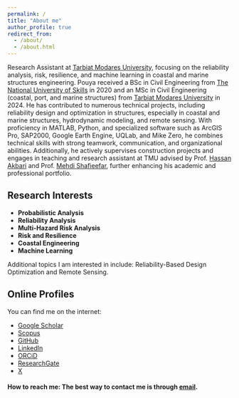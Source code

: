 ```yaml
---
permalink: /
title: "About me"
author_profile: true
redirect_from: 
  - /about/
  - /about.html
---
```


Research Assistant at [Tarbiat Modares University](https://modares.ac.ir/en), focusing on the reliability analysis, risk, resilience, and machine learning in coastal and marine structures engineering. Pouya received a BSc in Civil Engineering from [The National University of Skills](https://nus.ac.ir/en/) in 2020 and an MSc in Civil Engineering (coastal, port, and marine structures) from [Tarbiat Modares University](https://modares.ac.ir/en) in 2024. He has contributed to numerous technical projects, including reliability design and optimization in structures, especially in coastal and marine structures, hydrodynamic modeling, and remote sensing. With proficiency in MATLAB, Python, and specialized software such as ArcGIS Pro, SAP2000, Google Earth Engine, UQLab, and Mike Zero, he combines technical skills with strong teamwork, communication, and organizational abilities. Additionally, he actively supervises construction projects and engages in teaching and research assistant at TMU advised by Prof. [Hassan Akbari](https://www.modares.ac.ir/~akbari.h) and Prof. [Mehdi Shafieefar](https://www.modares.ac.ir/~shafiee), further enhancing his academic and professional portfolio.

## Research Interests
  * **Probabilistic Analysis**
  * **Reliability Analysis**
  * **Multi-Hazard Risk Analysis**
  * **Risk and Resilience**
  * **Coastal Engineering**
  * **Machine Learning**

Additional topics I am interested in include: Reliability-Based Design Optimization and Remote Sensing.

## Online Profiles 

You can find me on the internet:

* [Google Scholar](https://scholar.google.com/citations?user=V5aIzssAAAAJ&hl=en&authuser=1)
* [Scopus](https://www.scopus.com/authid/detail.uri?origin=citedby&authorId=59362450400&zone=#tab=cited-by)
* [GitHub](https://github.com/pouyazarbipour)
* [LinkedIn](https://www.linkedin.com/in/pouya-zarbipour/)
* [ORCiD](https://orcid.org/0000-0002-8024-9062)
* [ResearchGate](https://www.researchgate.net/profile/Pouya-Zarbipour)
* [X](https://x.com/pouyazarbipour)

#### How to reach me: The best way to contact me is through [email](mailto:pouyazarbipour@gmail.com).
